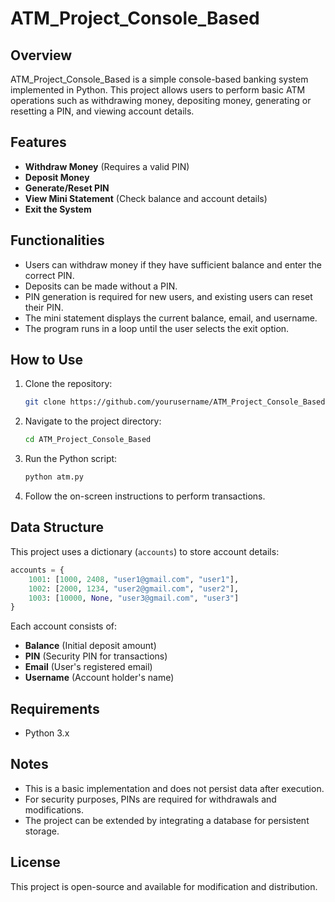 # ATM_Project_Console_Based

## Overview
ATM_Project_Console_Based is a simple console-based banking system implemented in Python. This project allows users to perform basic ATM operations such as withdrawing money, depositing money, generating or resetting a PIN, and viewing account details.

## Features
- **Withdraw Money** (Requires a valid PIN)
- **Deposit Money**
- **Generate/Reset PIN**
- **View Mini Statement** (Check balance and account details)
- **Exit the System**

## Functionalities
- Users can withdraw money if they have sufficient balance and enter the correct PIN.
- Deposits can be made without a PIN.
- PIN generation is required for new users, and existing users can reset their PIN.
- The mini statement displays the current balance, email, and username.
- The program runs in a loop until the user selects the exit option.

## How to Use
1. Clone the repository:
   ```bash
   git clone https://github.com/yourusername/ATM_Project_Console_Based.git
   ```
2. Navigate to the project directory:
   ```bash
   cd ATM_Project_Console_Based
   ```
3. Run the Python script:
   ```bash
   python atm.py
   ```
4. Follow the on-screen instructions to perform transactions.

## Data Structure
This project uses a dictionary (`accounts`) to store account details:
```python
accounts = {
    1001: [1000, 2408, "user1@gmail.com", "user1"],
    1002: [2000, 1234, "user2@gmail.com", "user2"],
    1003: [10000, None, "user3@gmail.com", "user3"]
}
```
Each account consists of:
- **Balance** (Initial deposit amount)
- **PIN** (Security PIN for transactions)
- **Email** (User's registered email)
- **Username** (Account holder's name)

## Requirements
- Python 3.x

## Notes
- This is a basic implementation and does not persist data after execution.
- For security purposes, PINs are required for withdrawals and modifications.
- The project can be extended by integrating a database for persistent storage.

## License
This project is open-source and available for modification and distribution.
